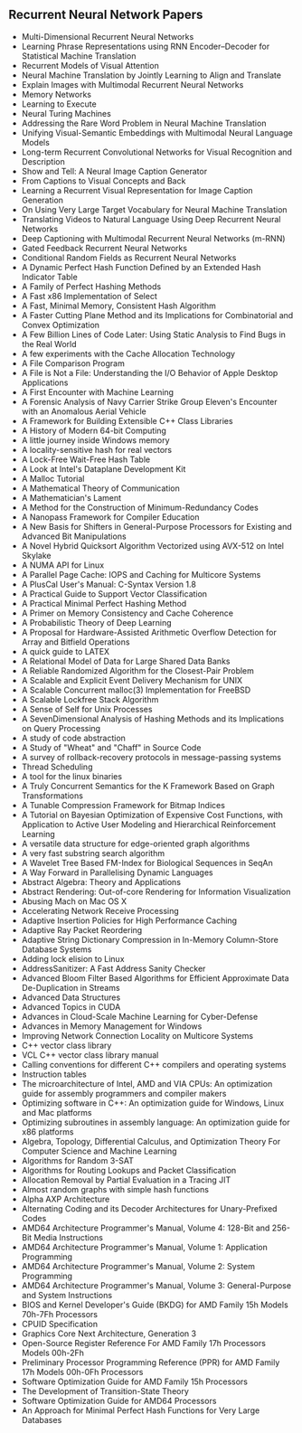 <h2> Recurrent Neural Network Papers </h2>

<ul>

 <li><a target="_blank" href="https://github.com/manjunath5496/Recurrent-Neural-Network-Papers/blob/master/rnn(1).pdf" style="text-decoration:none;">Multi-Dimensional Recurrent Neural Networks</a></li>


 <li><a target="_blank" href="https://github.com/manjunath5496/Recurrent-Neural-Network-Papers/blob/master/rnn(2).pdf" style="text-decoration:none;">Learning Phrase Representations using RNN Encoder–Decoder for Statistical Machine Translation</a></li>

<li><a target="_blank" href="https://github.com/manjunath5496/Recurrent-Neural-Network-Papers/blob/master/rnn(3).pdf" style="text-decoration:none;">Recurrent Models of Visual Attention</a></li>
 <li><a target="_blank" href="https://github.com/manjunath5496/Recurrent-Neural-Network-Papers/blob/master/rnn(4).pdf" style="text-decoration:none;">Neural Machine Translation by Jointly Learning to Align and Translate</a></li>                              
<li><a target="_blank" href="https://github.com/manjunath5496/Recurrent-Neural-Network-Papers/blob/master/rnn(5).pdf" style="text-decoration:none;">Explain Images with Multimodal Recurrent Neural Networks</a></li>
<li><a target="_blank" href="https://github.com/manjunath5496/Recurrent-Neural-Network-Papers/blob/master/rnn(6).pdf" style="text-decoration:none;">Memory Networks</a></li>
 <li><a target="_blank" href="https://github.com/manjunath5496/Recurrent-Neural-Network-Papers/blob/master/rnn(7).pdf" style="text-decoration:none;">Learning to Execute</a></li>

 <li><a target="_blank" href="https://github.com/manjunath5496/Recurrent-Neural-Network-Papers/blob/master/rnn(8).pdf" style="text-decoration:none;"> Neural Turing Machines</a></li>
   <li><a target="_blank" href="https://github.com/manjunath5496/Recurrent-Neural-Network-Papers/blob/master/rnn(9).pdf" style="text-decoration:none;">
Addressing the Rare Word Problem in Neural Machine Translation </a></li>
  
   
 <li><a target="_blank" href="https://github.com/manjunath5496/Recurrent-Neural-Network-Papers/blob/master/rnn(10).pdf" style="text-decoration:none;">Unifying Visual-Semantic Embeddings with Multimodal Neural Language Models </a></li>                              
<li><a target="_blank" href="https://github.com/manjunath5496/Recurrent-Neural-Network-Papers/blob/master/rnn(11).pdf" style="text-decoration:none;">Long-term Recurrent Convolutional Networks for Visual Recognition and Description</a></li>
<li><a target="_blank" href="https://github.com/manjunath5496/Recurrent-Neural-Network-Papers/blob/master/rnn(12).pdf" style="text-decoration:none;">Show and Tell: A Neural Image Caption Generator</a></li>
<li><a target="_blank" href="https://github.com/manjunath5496/Recurrent-Neural-Network-Papers/blob/master/rnn(13).pdf" style="text-decoration:none;">From Captions to Visual Concepts and Back</a></li>

<li><a target="_blank" href="https://github.com/manjunath5496/Recurrent-Neural-Network-Papers/blob/master/rnn(14).pdf" style="text-decoration:none;">Learning a Recurrent Visual Representation for Image Caption Generation</a></li>
                              
<li><a target="_blank" href="https://github.com/manjunath5496/Recurrent-Neural-Network-Papers/blob/master/rnn(15).pdf" style="text-decoration:none;">On Using Very Large Target Vocabulary for Neural Machine Translation</a></li>

<li><a target="_blank" href="https://github.com/manjunath5496/Recurrent-Neural-Network-Papers/blob/master/rnn(16).pdf" style="text-decoration:none;">Translating Videos to Natural Language Using Deep Recurrent Neural Networks</a></li>

  <li><a target="_blank" href="https://github.com/manjunath5496/Recurrent-Neural-Network-Papers/blob/master/rnn(17).pdf" style="text-decoration:none;">Deep Captioning with Multimodal Recurrent Neural Networks (m-RNN)</a></li>   
  
<li><a target="_blank" href="https://github.com/manjunath5496/Recurrent-Neural-Network-Papers/blob/master/rnn(18).pdf" style="text-decoration:none;">Gated Feedback Recurrent Neural Networks</a></li> 

  
<li><a target="_blank" href="https://github.com/manjunath5496/Recurrent-Neural-Network-Papers/blob/master/rnn(19).pdf" style="text-decoration:none;">Conditional Random Fields as Recurrent Neural Networks</a></li> 

<li><a target="_blank" href="https://github.com/manjunath5496/Recurrent-Neural-Network-Papers/blob/master/rnn(20).pdf" style="text-decoration:none;">A Dynamic Perfect Hash Function Defined by an Extended Hash Indicator Table</a></li>

<li><a target="_blank" href="https://github.com/manjunath5496/Recurrent-Neural-Network-Papers/blob/master/rnn(21).pdf" style="text-decoration:none;">A Family of Perfect Hashing Methods</a></li>
<li><a target="_blank" href="https://github.com/manjunath5496/Recurrent-Neural-Network-Papers/blob/master/rnn(22).pdf" style="text-decoration:none;">A Fast x86 Implementation of Select</a></li> 
 <li><a target="_blank" href="https://github.com/manjunath5496/Recurrent-Neural-Network-Papers/blob/master/rnn(23).pdf" style="text-decoration:none;">A Fast, Minimal Memory, Consistent Hash Algorithm</a></li> 
 

   <li><a target="_blank" href="https://github.com/manjunath5496/Recurrent-Neural-Network-Papers/blob/master/rnn(24).pdf" style="text-decoration:none;">A Faster Cutting Plane Method and its Implications for Combinatorial and Convex Optimization</a></li>
 
   <li><a target="_blank" href="https://github.com/manjunath5496/Recurrent-Neural-Network-Papers/blob/master/rnn(25).pdf" style="text-decoration:none;">A Few Billion
Lines of Code Later: Using Static Analysis to Find Bugs in the Real World</a></li>                              
 <li><a target="_blank" href="https://github.com/manjunath5496/Recurrent-Neural-Network-Papers/blob/master/rnn(26).pdf" style="text-decoration:none;">A few experiments with the
Cache Allocation Technology</a></li>
 <li><a target="_blank" href="https://github.com/manjunath5496/Recurrent-Neural-Network-Papers/blob/master/rnn(27).pdf" style="text-decoration:none;">A File Comparison Program</a></li>
   
 
   <li><a target="_blank" href="https://github.com/manjunath5496/Recurrent-Neural-Network-Papers/blob/master/rnn(28).pdf" style="text-decoration:none;">A File is Not a File: Understanding the I/O Behavior of Apple Desktop Applications</a></li>
 
   <li><a target="_blank" href="https://github.com/manjunath5496/Recurrent-Neural-Network-Papers/blob/master/rnn(29).pdf" style="text-decoration:none;">A First Encounter with Machine Learning</a></li>                              

  <li><a target="_blank" href="https://github.com/manjunath5496/Recurrent-Neural-Network-Papers/blob/master/rnn(30).pdf" style="text-decoration:none;">A Forensic Analysis of Navy Carrier Strike Group Eleven's Encounter with an Anomalous Aerial Vehicle</a></li>
 
   <li><a target="_blank" href="https://github.com/manjunath5496/Recurrent-Neural-Network-Papers/blob/master/rnn(31).pdf" style="text-decoration:none;">A Framework for Building Extensible C++ Class Libraries</a></li> 
    <li><a target="_blank" href="https://github.com/manjunath5496/Recurrent-Neural-Network-Papers/blob/master/rnn(32).pdf" style="text-decoration:none;">A History of Modern 64-bit Computing</a></li> 

   <li><a target="_blank" href="https://github.com/manjunath5496/Recurrent-Neural-Network-Papers/blob/master/rnn(33).pdf" style="text-decoration:none;">A little journey inside Windows memory</a></li>                              

  <li><a target="_blank" href="https://github.com/manjunath5496/Recurrent-Neural-Network-Papers/blob/master/rnn(34).pdf" style="text-decoration:none;">A locality-sensitive hash for real vectors</a></li> 
 
  <li><a target="_blank" href="https://github.com/manjunath5496/Recurrent-Neural-Network-Papers/blob/master/rnn(35).pdf" style="text-decoration:none;">A Lock-Free Wait-Free Hash Table</a></li> 

  <li><a target="_blank" href="https://github.com/manjunath5496/Recurrent-Neural-Network-Papers/blob/master/rnn(36).pdf" style="text-decoration:none;">A Look at Intel's Dataplane Development Kit</a></li> 
 
<li><a target="_blank" href="https://github.com/manjunath5496/Recurrent-Neural-Network-Papers/blob/master/rnn(37).pdf" style="text-decoration:none;">A Malloc Tutorial</a></li>
 <li><a target="_blank" href="https://github.com/manjunath5496/Recurrent-Neural-Network-Papers/blob/master/rnn(38).pdf" style="text-decoration:none;">A Mathematical Theory of Communication</a></li>
<li><a target="_blank" href="https://github.com/manjunath5496/Recurrent-Neural-Network-Papers/blob/master/rnn(39).pdf" style="text-decoration:none;">A Mathematician's Lament</a></li>
 <li><a target="_blank" href="https://github.com/manjunath5496/Recurrent-Neural-Network-Papers/blob/master/rnn(40).pdf" style="text-decoration:none;">A Method for the Construction of Minimum-Redundancy Codes</a></li>                              
<li><a target="_blank" href="https://github.com/manjunath5496/Recurrent-Neural-Network-Papers/blob/master/rnn(41).pdf" style="text-decoration:none;">A Nanopass Framework for Compiler Education</a></li>
<li><a target="_blank" href="https://github.com/manjunath5496/Recurrent-Neural-Network-Papers/blob/master/rnn(42).pdf" style="text-decoration:none;">A New Basis for Shifters in General-Purpose Processors for Existing and Advanced Bit Manipulations</a></li>
 
  <li><a target="_blank" href="https://github.com/manjunath5496/Recurrent-Neural-Network-Papers/blob/master/rnn(43).pdf" style="text-decoration:none;">A Novel Hybrid Quicksort Algorithm Vectorized using AVX-512 on Intel Skylake</a></li>
 <li><a target="_blank" href="https://github.com/manjunath5496/Recurrent-Neural-Network-Papers/blob/master/rnn(44).pdf" style="text-decoration:none;">A NUMA API for Linux</a></li>
   <li><a target="_blank" href="https://github.com/manjunath5496/Recurrent-Neural-Network-Papers/blob/master/rnn(45).pdf" style="text-decoration:none;">A Parallel Page Cache: IOPS and Caching for Multicore Systems</a></li>  
   
<li><a target="_blank" href="https://github.com/manjunath5496/Recurrent-Neural-Network-Papers/blob/master/rnn(46).pdf" style="text-decoration:none;">A PlusCal User's Manual: 
C-Syntax Version 1.8</a></li> 
                             
<li><a target="_blank" href="https://github.com/manjunath5496/Recurrent-Neural-Network-Papers/blob/master/rnn(47).pdf" style="text-decoration:none;">A Practical Guide to Support Vector Classification</a></li>
<li><a target="_blank" href="https://github.com/manjunath5496/Recurrent-Neural-Network-Papers/blob/master/rnn(48).pdf" style="text-decoration:none;">A Practical Minimal Perfect Hashing Method</a></li>

<li><a target="_blank" href="https://github.com/manjunath5496/Recurrent-Neural-Network-Papers/blob/master/rnn(49).pdf" style="text-decoration:none;">A Primer on Memory
Consistency and Cache Coherence</a></li>
                              
<li><a target="_blank" href="https://github.com/manjunath5496/Recurrent-Neural-Network-Papers/blob/master/rnn(50).pdf" style="text-decoration:none;">A Probabilistic Theory of Deep Learning</a></li>
<li><a target="_blank" href="https://github.com/manjunath5496/Recurrent-Neural-Network-Papers/blob/master/rnn(51).pdf" style="text-decoration:none;">A Proposal for Hardware-Assisted Arithmetic Overflow Detection for Array and Bitfield Operations</a></li>
<li><a target="_blank" href="https://github.com/manjunath5496/Recurrent-Neural-Network-Papers/blob/master/rnn(52).pdf" style="text-decoration:none;">A quick guide to LATEX</a></li>

<li><a target="_blank" href="https://github.com/manjunath5496/Recurrent-Neural-Network-Papers/blob/master/rnn(53).pdf" style="text-decoration:none;">A Relational Model of Data for
Large Shared Data Banks </a></li>
 
<li><a target="_blank" href="https://github.com/manjunath5496/Recurrent-Neural-Network-Papers/blob/master/rnn(54).pdf" style="text-decoration:none;">A Reliable Randomized Algorithm for the Closest-Pair Problem</a></li>

<li><a target="_blank" href="https://github.com/manjunath5496/Recurrent-Neural-Network-Papers/blob/master/rnn(55).pdf" style="text-decoration:none;">A Scalable and Explicit Event
Delivery Mechanism for UNIX</a></li>
 
  <li><a target="_blank" href="https://github.com/manjunath5496/Recurrent-Neural-Network-Papers/blob/master/rnn(56).pdf" style="text-decoration:none;">A Scalable Concurrent malloc(3) Implementation for FreeBSD </a></li>                              

  <li><a target="_blank" href="https://github.com/manjunath5496/Recurrent-Neural-Network-Papers/blob/master/rnn(57).pdf" style="text-decoration:none;">A Scalable Lockfree
Stack Algorithm</a></li>
 
   <li><a target="_blank" href="https://github.com/manjunath5496/Recurrent-Neural-Network-Papers/blob/master/rnn(58).pdf" style="text-decoration:none;">A Sense of Self for Unix Processes</a></li>
    <li><a target="_blank" href="https://github.com/manjunath5496/Recurrent-Neural-Network-Papers/blob/master/rnn(59).pdf" style="text-decoration:none;">A SevenDimensional
Analysis of Hashing Methods and its Implications on Query Processing</a></li>
 
  <li><a target="_blank" href="https://github.com/manjunath5496/Recurrent-Neural-Network-Papers/blob/master/rnn(60).pdf" style="text-decoration:none;">A study of code abstraction</a></li>
 
   <li><a target="_blank" href="https://github.com/manjunath5496/Recurrent-Neural-Network-Papers/blob/master/rnn(61).pdf" style="text-decoration:none;">A Study of "Wheat" and "Chaff" in Source Code</a></li>
 
   <li><a target="_blank" href="https://github.com/manjunath5496/Recurrent-Neural-Network-Papers/blob/master/rnn(62).pdf" style="text-decoration:none;">A survey of rollback-recovery protocols in message-passing systems</a></li>
 
   <li><a target="_blank" href="https://github.com/manjunath5496/Recurrent-Neural-Network-Papers/blob/master/rnn(63).pdf" style="text-decoration:none;">Thread Scheduling</a></li>                              

  <li><a target="_blank" href="https://github.com/manjunath5496/Recurrent-Neural-Network-Papers/blob/master/rnn(64).pdf" style="text-decoration:none;">A tool for the linux binaries</a></li>
 
   <li><a target="_blank" href="https://github.com/manjunath5496/Recurrent-Neural-Network-Papers/blob/master/rnn(65).pdf" style="text-decoration:none;">A Truly Concurrent Semantics for the K Framework Based on Graph Transformations </a></li> 

   <li><a target="_blank" href="https://github.com/manjunath5496/Recurrent-Neural-Network-Papers/blob/master/rnn(66).pdf" style="text-decoration:none;">A Tunable Compression Framework for Bitmap Indices</a></li> 
 
   <li><a target="_blank" href="https://github.com/manjunath5496/Recurrent-Neural-Network-Papers/blob/master/rnn(67).pdf" style="text-decoration:none;">A Tutorial on Bayesian Optimization of Expensive Cost Functions, with Application to Active User Modeling and Hierarchical Reinforcement Learning</a></li>                              

  <li><a target="_blank" href="https://github.com/manjunath5496/Recurrent-Neural-Network-Papers/blob/master/rnn(68).pdf" style="text-decoration:none;">A versatile data structure for edge-oriented graph algorithms</a></li> 
 
  
   <li><a target="_blank" href="https://github.com/manjunath5496/Recurrent-Neural-Network-Papers/blob/master/rnn(69).pdf" style="text-decoration:none;">A very fast substring search algorithm</a></li>                              

  <li><a target="_blank" href="https://github.com/manjunath5496/Recurrent-Neural-Network-Papers/blob/master/rnn(70).pdf" style="text-decoration:none;">A Wavelet Tree Based FM-Index for Biological Sequences in SeqAn</a></li> 
  
 
 <li><a target="_blank" href="https://github.com/manjunath5496/Recurrent-Neural-Network-Papers/blob/master/rnn(71).pdf" style="text-decoration:none;">A Way Forward in Parallelising Dynamic Languages</a></li>
 
 <li><a target="_blank" href="https://github.com/manjunath5496/Recurrent-Neural-Network-Papers/blob/master/rnn(72).pdf" style="text-decoration:none;">Abstract Algebra: Theory and Applications</a></li> 
 
 
 <li><a target="_blank" href="https://github.com/manjunath5496/Recurrent-Neural-Network-Papers/blob/master/rnn(73).pdf" style="text-decoration:none;">Abstract Rendering: Out-of-core Rendering for Information Visualization</a></li>
  <li><a target="_blank" href="https://github.com/manjunath5496/Recurrent-Neural-Network-Papers/blob/master/rnn(74).pdf" style="text-decoration:none;">Abusing Mach on Mac OS X</a></li>
    <li><a target="_blank" href="https://github.com/manjunath5496/Recurrent-Neural-Network-Papers/blob/master/rnn(75).pdf" style="text-decoration:none;">Accelerating Network Receive Processing</a></li>                        
<li><a target="_blank" href="https://github.com/manjunath5496/Recurrent-Neural-Network-Papers/blob/master/rnn(76).pdf" style="text-decoration:none;">Adaptive Insertion Policies for High Performance Caching</a></li>

 <li><a target="_blank" href="https://github.com/manjunath5496/Recurrent-Neural-Network-Papers/blob/master/rnn(77).pdf" style="text-decoration:none;">Adaptive Ray Packet Reordering</a></li> 
 
 
 <li><a target="_blank" href="https://github.com/manjunath5496/Recurrent-Neural-Network-Papers/blob/master/rnn(78).pdf" style="text-decoration:none;">Adaptive String Dictionary Compression in In-Memory Column-Store Database Systems</a></li>
  <li><a target="_blank" href="https://github.com/manjunath5496/Recurrent-Neural-Network-Papers/blob/master/rnn(79).pdf" style="text-decoration:none;">Adding lock elision to Linux</a></li>


 <li><a target="_blank" href="https://github.com/manjunath5496/Recurrent-Neural-Network-Papers/blob/master/rnn(80).pdf" style="text-decoration:none;">AddressSanitizer: A Fast Address Sanity Checker</a></li> 
 
 
 <li><a target="_blank" href="https://github.com/manjunath5496/Recurrent-Neural-Network-Papers/blob/master/rnn(81).pdf" style="text-decoration:none;">Advanced Bloom Filter Based Algorithms for Efficient Approximate Data De-Duplication in Streams</a></li>
  <li><a target="_blank" href="https://github.com/manjunath5496/Recurrent-Neural-Network-Papers/blob/master/rnn(82).pdf" style="text-decoration:none;">Advanced Data Structures</a></li>

 <li><a target="_blank" href="https://github.com/manjunath5496/Recurrent-Neural-Network-Papers/blob/master/rnn(83).pdf" style="text-decoration:none;">Advanced Topics in CUDA</a></li>
  <li><a target="_blank" href="https://github.com/manjunath5496/Recurrent-Neural-Network-Papers/blob/master/rnn(84).pdf" style="text-decoration:none;">Advances in Cloud-Scale Machine Learning for Cyber-Defense</a></li>

 <li><a target="_blank" href="https://github.com/manjunath5496/Recurrent-Neural-Network-Papers/blob/master/rnn(85).pdf" style="text-decoration:none;">Advances in Memory Management
for Windows</a></li>
  <li><a target="_blank" href="https://github.com/manjunath5496/Recurrent-Neural-Network-Papers/blob/master/rnn(86).pdf" style="text-decoration:none;">Improving Network Connection Locality on Multicore Systems</a></li>

 <li><a target="_blank" href="https://github.com/manjunath5496/Recurrent-Neural-Network-Papers/blob/master/rnn(87).pdf" style="text-decoration:none;">C++ vector class library</a></li>
  <li><a target="_blank" href="https://github.com/manjunath5496/Recurrent-Neural-Network-Papers/blob/master/rnn(88).pdf" style="text-decoration:none;">VCL C++ vector class library
manual</a></li>
  <li><a target="_blank" href="https://github.com/manjunath5496/Recurrent-Neural-Network-Papers/blob/master/rnn(89).pdf" style="text-decoration:none;">Calling conventions for different C++ compilers and operating systems</a></li>
  
  
  <li><a target="_blank" href="https://github.com/manjunath5496/Recurrent-Neural-Network-Papers/blob/master/rnn(90).pdf" style="text-decoration:none;">Instruction tables</a></li>
  <li><a target="_blank" href="https://github.com/manjunath5496/Recurrent-Neural-Network-Papers/blob/master/rnn(91).pdf" style="text-decoration:none;">The microarchitecture of Intel, AMD and VIA CPUs: An optimization guide for assembly programmers and compiler makers </a></li>

 <li><a target="_blank" href="https://github.com/manjunath5496/Recurrent-Neural-Network-Papers/blob/master/rnn(92).pdf" style="text-decoration:none;">Optimizing software in C++: An optimization guide for Windows, Linux and Mac platforms</a></li>
  <li><a target="_blank" href="https://github.com/manjunath5496/Recurrent-Neural-Network-Papers/blob/master/rnn(93).pdf" style="text-decoration:none;"> Optimizing subroutines in assembly language: An optimization guide for x86 platforms</a></li>
  <li><a target="_blank" href="https://github.com/manjunath5496/Recurrent-Neural-Network-Papers/blob/master/rnn(94).pdf" style="text-decoration:none;">Algebra, Topology, Differential Calculus, and Optimization Theory For Computer Science and Machine Learning</a></li> 
  
   <li><a target="_blank" href="https://github.com/manjunath5496/Recurrent-Neural-Network-Papers/blob/master/rnn(95).pdf" style="text-decoration:none;">Algorithms for Random 3-SAT</a></li>  
  
<li><a target="_blank" href="https://github.com/manjunath5496/Recurrent-Neural-Network-Papers/blob/master/rnn(96).pdf" style="text-decoration:none;">Algorithms for Routing Lookups and Packet Classification</a></li> 
  
  
<li><a target="_blank" href="https://github.com/manjunath5496/Recurrent-Neural-Network-Papers/blob/master/rnn(97).pdf" style="text-decoration:none;">Allocation Removal by Partial Evaluation in a Tracing JIT</a></li>


 <li><a target="_blank" href="https://github.com/manjunath5496/Recurrent-Neural-Network-Papers/blob/master/rnn(98).pdf" style="text-decoration:none;">Almost random graphs with simple hash functions</a></li> 
  
   <li><a target="_blank" href="https://github.com/manjunath5496/Recurrent-Neural-Network-Papers/blob/master/rnn(99).pdf" style="text-decoration:none;">Alpha AXP Architecture</a></li>  
  
<li><a target="_blank" href="https://github.com/manjunath5496/Recurrent-Neural-Network-Papers/blob/master/rnn(100).pdf" style="text-decoration:none;">Alternating Coding and its Decoder Architectures for Unary-Prefixed Codes</a></li>  
  
 <li><a target="_blank" href="https://github.com/manjunath5496/Recurrent-Neural-Network-Papers/blob/master/rnn(101).pdf" style="text-decoration:none;">AMD64 Architecture
Programmer's Manual, Volume 4: 128-Bit and 256-Bit Media Instructions</a></li> 
  
   <li><a target="_blank" href="https://github.com/manjunath5496/Recurrent-Neural-Network-Papers/blob/master/rnn(102).pdf" style="text-decoration:none;">AMD64 Architecture
Programmer's Manual, Volume 1: Application Programming</a></li> 
  
   
 <li><a target="_blank" href="https://github.com/manjunath5496/Recurrent-Neural-Network-Papers/blob/master/rnn(103).pdf" style="text-decoration:none;">AMD64 Architecture
Programmer's Manual, Volume 2: System Programming </a></li> 
  
   <li><a target="_blank" href="https://github.com/manjunath5496/Recurrent-Neural-Network-Papers/blob/master/rnn(104).pdf" style="text-decoration:none;">AMD64 Architecture
Programmer's Manual, Volume 3: General-Purpose and System Instructions</a></li>  
   
 <li><a target="_blank" href="https://github.com/manjunath5496/Recurrent-Neural-Network-Papers/blob/master/rnn(105).pdf" style="text-decoration:none;">BIOS and Kernel
Developer's Guide (BKDG) for AMD Family 15h Models 70h-7Fh Processors</a></li> 
 
<li><a target="_blank" href="https://github.com/manjunath5496/Recurrent-Neural-Network-Papers/blob/master/rnn(106).pdf" style="text-decoration:none;">CPUID
Specification</a></li> 
  
   <li><a target="_blank" href="https://github.com/manjunath5496/Recurrent-Neural-Network-Papers/blob/master/rnn(107).pdf" style="text-decoration:none;">Graphics Core Next Architecture, Generation 3</a></li> 
  
   
 <li><a target="_blank" href="https://github.com/manjunath5496/Recurrent-Neural-Network-Papers/blob/master/rnn(108).PDF" style="text-decoration:none;">Open-Source
Register Reference For AMD Family 17h Processors Models 00h-2Fh</a></li> 
  
   <li><a target="_blank" href="https://github.com/manjunath5496/Recurrent-Neural-Network-Papers/blob/master/rnn(109).pdf" style="text-decoration:none;">Preliminary
Processor Programming Reference (PPR) for AMD Family 17h Models 00h-0Fh Processors</a></li>  
   
 <li><a target="_blank" href="https://github.com/manjunath5496/Recurrent-Neural-Network-Papers/blob/master/rnn(110).pdf" style="text-decoration:none;">Software Optimization
Guide for AMD Family 15h Processors</a></li>  
   
<li><a target="_blank" href="https://github.com/manjunath5496/Recurrent-Neural-Network-Papers/blob/master/rnn(111).pdf" style="text-decoration:none;">The Development of Transition-State Theory</a></li> 
  
   
 <li><a target="_blank" href="https://github.com/manjunath5496/Recurrent-Neural-Network-Papers/blob/master/rnn(112).PDF" style="text-decoration:none;">Software Optimization
Guide for AMD64 Processors</a></li> 
  
   <li><a target="_blank" href="https://github.com/manjunath5496/Recurrent-Neural-Network-Papers/blob/master/rnn(113).pdf" style="text-decoration:none;">An Approach for Minimal Perfect Hash Functions for Very Large Databases</a></li>
   

  </ul>

